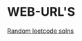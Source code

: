 # WEB-URL'S
[Random leetcode solns](https://tenderleo.gitbooks.io/leetcode-solutions-/content/GoogleHard/317.html)
